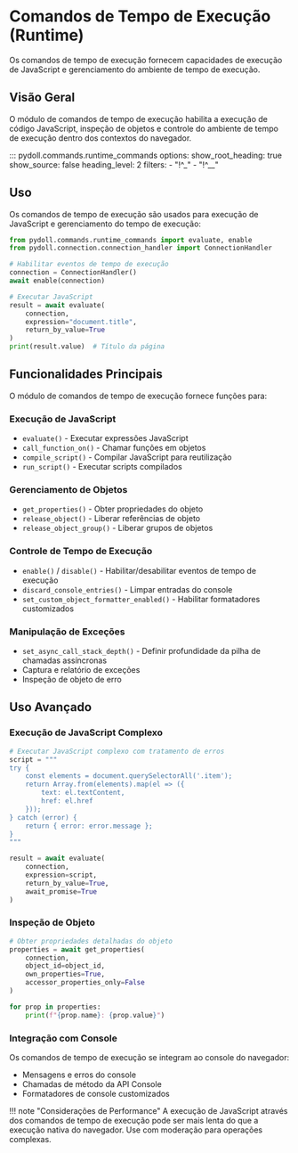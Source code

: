 # Comandos de Tempo de Execução (Runtime)

Os comandos de tempo de execução fornecem capacidades de execução de JavaScript e gerenciamento do ambiente de tempo de execução.

## Visão Geral

O módulo de comandos de tempo de execução habilita a execução de código JavaScript, inspeção de objetos e controle do ambiente de tempo de execução dentro dos contextos do navegador.

::: pydoll.commands.runtime_commands
    options:
      show_root_heading: true
      show_source: false
      heading_level: 2
      filters:
        - "!^_"
        - "!^__"

## Uso

Os comandos de tempo de execução são usados para execução de JavaScript e gerenciamento do tempo de execução:

```python
from pydoll.commands.runtime_commands import evaluate, enable
from pydoll.connection.connection_handler import ConnectionHandler

# Habilitar eventos de tempo de execução
connection = ConnectionHandler()
await enable(connection)

# Executar JavaScript
result = await evaluate(
    connection, 
    expression="document.title",
    return_by_value=True
)
print(result.value)  # Título da página
```

## Funcionalidades Principais

O módulo de comandos de tempo de execução fornece funções para:

### Execução de JavaScript
- `evaluate()` - Executar expressões JavaScript
- `call_function_on()` - Chamar funções em objetos
- `compile_script()` - Compilar JavaScript para reutilização
- `run_script()` - Executar scripts compilados

### Gerenciamento de Objetos
- `get_properties()` - Obter propriedades do objeto
- `release_object()` - Liberar referências de objeto
- `release_object_group()` - Liberar grupos de objetos

### Controle de Tempo de Execução
- `enable()` / `disable()` - Habilitar/desabilitar eventos de tempo de execução
- `discard_console_entries()` - Limpar entradas do console
- `set_custom_object_formatter_enabled()` - Habilitar formatadores customizados

### Manipulação de Exceções
- `set_async_call_stack_depth()` - Definir profundidade da pilha de chamadas assíncronas
- Captura e relatório de exceções
- Inspeção de objeto de erro

## Uso Avançado

### Execução de JavaScript Complexo
```python
# Executar JavaScript complexo com tratamento de erros
script = """
try {
    const elements = document.querySelectorAll('.item');
    return Array.from(elements).map(el => ({
        text: el.textContent,
        href: el.href
    }));
} catch (error) {
    return { error: error.message };
}
"""

result = await evaluate(
    connection,
    expression=script,
    return_by_value=True,
    await_promise=True
)
```

### Inspeção de Objeto
```python
# Obter propriedades detalhadas do objeto
properties = await get_properties(
    connection,
    object_id=object_id,
    own_properties=True,
    accessor_properties_only=False
)

for prop in properties:
    print(f"{prop.name}: {prop.value}")
```

### Integração com Console
Os comandos de tempo de execução se integram ao console do navegador:
- Mensagens e erros do console
- Chamadas de método da API Console
- Formatadores de console customizados

!!! note "Considerações de Performance"
    A execução de JavaScript através dos comandos de tempo de execução pode ser mais lenta do que a execução nativa do navegador. Use com moderação para operações complexas.